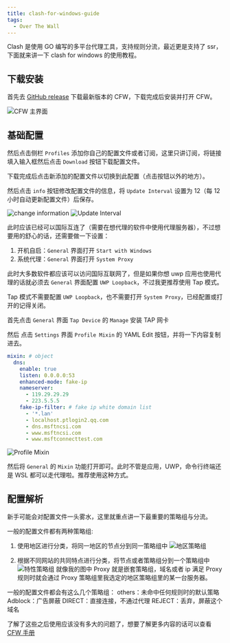 ```yaml
---
title: clash-for-windows-guide
tags:
  - Over The Wall
---
```


Clash 是使用 GO 编写的多平台代理工具，支持规则分流，最近更是支持了 ssr，下面就来讲一下 clash for windows 的使用教程。

<!-- more -->

## 下载安装

首先去 [GitHub release](https://github.com/Fndroid/clash_for_windows_pkg/releases) 下载最新版本的 CFW，下载完成后安装并打开 CFW。

![CFW 主界面](https://image-1253491707.file.myqcloud.com//20200731222100.png)

## 基础配置

然后点击侧栏 `Profiles` 添加你自己的配置文件或者订阅，这里只讲订阅，将链接填入输入框然后点击 `Download` 按钮下载配置文件。

下载完成后点击新添加的配置文件以切换到此配置（点击按钮以外的地方）。

然后点击 `info` 按钮修改配置文件的信息，将 `Update Interval` 设置为 12（每 12 小时自动更新配置文件）后保存。

![change information](https://image-1253491707.file.myqcloud.com//20200731223334.png)
![Update Interval](https://image-1253491707.file.myqcloud.com//20200731224010.png)

此时应该已经可以国际互连了（需要在想代理的软件中使用代理服务器），不过想要用的舒心的话，还需要做一下设置：

1. 开机自启：`General` 界面打开 `Start with Windows`
2. 系统代理：`General` 界面打开 `System Proxy`

此时大多数软件都应该可以访问国际互联网了，但是如果你想 uwp 应用也使用代理的话就必须去 `General` 界面配置 `UWP Loopback`，不过我更推荐使用 Tap 模式。

Tap 模式不需要配置 `UWP Loopback`，也不需要打开 `System Proxy`，已经配置或打开的记得关闭。

首先点击 `General` 界面 `Tap Device` 的 `Manage` 安装 TAP 网卡

然后 点击 `Settings` 界面 `Profile Mixin` 的 YAML Edit 按钮，并将一下内容复制进去。

```yaml
mixin: # object
  dns:
    enable: true
    listen: 0.0.0.0:53
    enhanced-mode: fake-ip
    nameserver:
      - 119.29.29.29
      - 223.5.5.5
    fake-ip-filter: # fake ip white domain list
      - '*.lan'
      - localhost.ptlogin2.qq.com
      - dns.msftncsi.com
      - www.msftncsi.com
      - www.msftconnecttest.com
```

![Profile Mixin](https://image-1253491707.file.myqcloud.com//20200731225948.png)

然后将 `General` 的 `Mixin` 功能打开即可。此时不管是应用，UWP，命令行终端还是 WSL 都可以走代理啦。推荐使用这种方式。

## 配置解析

新手可能会对配置文件一头雾水，这里就重点讲一下最重要的策略组与分流。

一般的配置文件都有两种策略组:

1. 使用地区进行分类，将同一地区的节点分到同一策略组中
   ![地区策略组](https://image-1253491707.file.myqcloud.com//20200731231503.png)

2. 根据不同网站的共同特点进行分类，将节点或者策略组分到一个策略组中
   ![特性策略组](https://image-1253491707.file.myqcloud.com//20200731231808.png)
   就像我的图中 Proxy 就是嵌套策略组，域名或者 ip 满足 Proxy 规则时就会通过 Proxy 策略组里我选定的地区策略组里的某一台服务器。

一般的配置文件都会有这么几个策略组：
others：未命中任何规则时的默认策略
Adblock：广告屏蔽
DIRECT：直接连接，不通过代理
REJECT：丢弃，屏蔽这个域名

了解了这些之后使用应该没有多大的问题了，想要了解更多内容的话可以查看 [CFW 手册](https://docs.cfw.lbyczf.com/)
